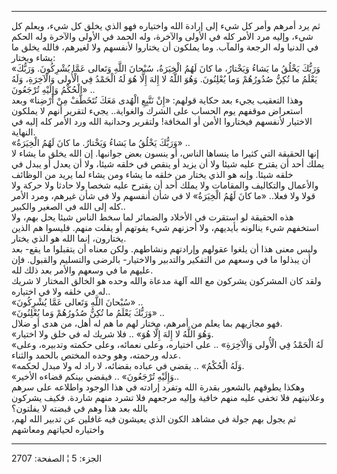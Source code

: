 ------------------------------------------------------------------------

ثم يرد أمرهم وأمر كل شيء إلى إرادة الله واختياره فهو الذي يخلق كل شيء،
ويعلم كل شيء، وإليه مرد الأمر كله في الأولى والآخرة، وله الحمد في الأولى
والآخرة وله الحكم في الدنيا وله الرجعة والمآب. وما يملكون أن يختاروا
لأنفسهم ولا لغيرهم، فالله يخلق ما يشاء ويختار:  
«وَرَبُّكَ يَخْلُقُ ما يَشاءُ وَيَخْتارُ، ما كانَ لَهُمُ الْخِيَرَةُ، سُبْحانَ اللَّهِ وَتَعالى عَمَّا
يُشْرِكُونَ. وَرَبُّكَ يَعْلَمُ ما تُكِنُّ صُدُورُهُمْ وَما يُعْلِنُونَ. وَهُوَ اللَّهُ لا إِلهَ إِلَّا هُوَ لَهُ
الْحَمْدُ فِي الْأُولى وَالْآخِرَةِ، وَلَهُ الْحُكْمُ وَإِلَيْهِ تُرْجَعُونَ» ..  
وهذا التعقيب يجيء بعد حكاية قولهم: «إِنْ نَتَّبِعِ الْهُدى مَعَكَ نُتَخَطَّفْ مِنْ أَرْضِنا»
وبعد استعراض موقفهم يوم الحساب على الشرك والغواية.. يجيء لتقرير أنهم لا
يملكون الاختيار لأنفسهم فيختاروا الأمن أو المخافة! ولتقرير وحدانية الله
ورد الأمر كله إليه في النهاية.  
«وَرَبُّكَ يَخْلُقُ ما يَشاءُ وَيَخْتارُ. ما كانَ لَهُمُ الْخِيَرَةُ» ..  
إنها الحقيقة التي كثيرا ما ينساها الناس، أو ينسون بعض جوانبها. إن الله
يخلق ما يشاء لا يملك أحد أن يقترح عليه شيئا ولا أن يزيد أو ينقص في خلقه
شيئا، ولا أن يعدل أو يبدل في خلقه شيئا. وإنه هو الذي يختار من خلقه ما
يشاء ومن يشاء لما يريد من الوظائف والأعمال والتكاليف والمقامات ولا يملك
أحد أن يقترح عليه شخصا ولا حادثا ولا حركة ولا قولا ولا فعلا.. «ما كانَ
لَهُمُ الْخِيَرَةُ» لا في شأن أنفسهم ولا في شأن غيرهم، ومرد الأمر كله إلى الله
في الصغير والكبير..  
هذه الحقيقة لو استقرت في الأخلاد والضمائر لما سخط الناس شيئا يحل بهم،
ولا استخفهم شيء ينالونه بأيديهم، ولا أحزنهم شيء يفوتهم أو يفلت منهم.
فليسوا هم الذين يختارون، إنما الله هو الذي يختار.  
وليس معنى هذا أن يلغوا عقولهم وإرادتهم ونشاطهم. ولكن معناه أن يتقبلوا ما
يقع- بعد أن يبذلوا ما في وسعهم من التفكير والتدبير والاختيار- بالرضى
والتسليم والقبول. فإن عليهم ما في وسعهم والأمر بعد ذلك لله.  
ولقد كان المشركون يشركون مع الله آلهة مدعاة والله وحده هو الخالق المختار
لا شريك له في خلقه ولا في اختياره..  
«سُبْحانَ اللَّهِ وَتَعالى عَمَّا يُشْرِكُونَ» ..  
«وَرَبُّكَ يَعْلَمُ ما تُكِنُّ صُدُورُهُمْ وَما يُعْلِنُونَ» ..  
فهو مجازيهم بما يعلم من أمرهم، مختار لهم ما هم له أهل، من هدى أو ضلال.  
«وَهُوَ اللَّهُ لا إِلهَ إِلَّا هُوَ» .. فلا شريك له في خلق ولا اختيار.  
«لَهُ الْحَمْدُ فِي الْأُولى وَالْآخِرَةِ» .. على اختياره، وعلى نعمائه، وعلى حكمته
وتدبيره، وعلى عدله ورحمته، وهو وحده المختص بالحمد والثناء.  
«وَلَهُ الْحُكْمُ» .. يقضي في عباده بقضائه، لا راد له ولا مبدل لحكمه.  
«وَإِلَيْهِ تُرْجَعُونَ» .. فيقضي بينكم قضاءه الأخير..  
وهكذا يطوقهم بالشعور بقدرة الله وتفرد إرادته في هذا الوجود واطلاعه على
سرهم وعلانيتهم فلا تخفى عليه منهم خافية وإليه مرجعهم فلا تشرد منهم
شاردة. فكيف يشركون بالله بعد هذا وهم في قبضته لا يفلتون؟  
ثم يجول بهم جولة في مشاهد الكون الذي يعيشون فيه غافلين عن تدبير الله
لهم، واختياره لحياتهم ومعاشهم

------------------------------------------------------------------------

الجزء: 5 ¦ الصفحة: 2707
